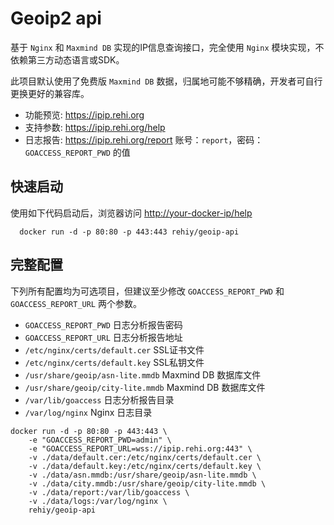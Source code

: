 # Geoip2 api

基于 `Nginx` 和 `Maxmind DB` 实现的IP信息查询接口，完全使用 `Nginx` 模块实现，不依赖第三方动态语言或SDK。

此项目默认使用了免费版 `Maxmind DB` 数据，归属地可能不够精确，开发者可自行更换更好的兼容库。

- 功能预览: <https://ipip.rehi.org>
- 支持参数: <https://ipip.rehi.org/help>
- 日志报告: <https://ipip.rehi.org/report> 账号：`report`，密码：`GOACCESS_REPORT_PWD` 的值

## 快速启动

使用如下代码启动后，浏览器访问 <http://your-docker-ip/help>

```shell
  docker run -d -p 80:80 -p 443:443 rehiy/geoip-api
```

## 完整配置

下列所有配置均为可选项目，但建议至少修改 `GOACCESS_REPORT_PWD` 和 `GOACCESS_REPORT_URL` 两个参数。

- `GOACCESS_REPORT_PWD` 日志分析报告密码
- `GOACCESS_REPORT_URL` 日志分析报告地址
- `/etc/nginx/certs/default.cer` SSL证书文件
- `/etc/nginx/certs/default.key` SSL私钥文件
- `/usr/share/geoip/asn-lite.mmdb` Maxmind DB 数据库文件
- `/usr/share/geoip/city-lite.mmdb` Maxmind DB 数据库文件
- `/var/lib/goaccess` 日志分析报告目录
- `/var/log/nginx` Nginx 日志目录

```shell
docker run -d -p 80:80 -p 443:443 \
    -e "GOACCESS_REPORT_PWD=admin" \
    -e "GOACCESS_REPORT_URL=wss://ipip.rehi.org:443" \
    -v ./data/default.cer:/etc/nginx/certs/default.cer \
    -v ./data/default.key:/etc/nginx/certs/default.key \
    -v ./data/asn.mmdb:/usr/share/geoip/asn-lite.mmdb \
    -v ./data/city.mmdb:/usr/share/geoip/city-lite.mmdb \
    -v ./data/report:/var/lib/goaccess \
    -v ./data/logs:/var/log/nginx \
    rehiy/geoip-api
```

